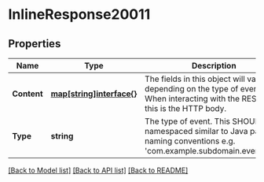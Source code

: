 # InlineResponse20011

## Properties

Name | Type | Description | Notes
------------ | ------------- | ------------- | -------------
**Content** | [**map[string]interface{}**](.md) | The fields in this object will vary depending on the type of event. When interacting with the REST API, this is the HTTP body. | 
**Type** | **string** | The type of event. This SHOULD be namespaced similar to Java package naming conventions e.g. &#39;com.example.subdomain.event.type&#39; | 

[[Back to Model list]](../README.md#documentation-for-models) [[Back to API list]](../README.md#documentation-for-api-endpoints) [[Back to README]](../README.md)


